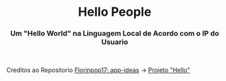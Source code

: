<h1 align="center" id="title">Hello People</h1>

<h3 align="center">Um "Hello World" na Linguagem Local de Acordo com o IP do Usuario</h3>

<br/>

Creditos ao Repositorio [Florinpop17: app-ideas](https://github.com/florinpop17/app-ideas) → [Projeto "Hello"](https://github.com/florinpop17/app-ideas/blob/master/Projects/1-Beginner/Hello-App.md)
